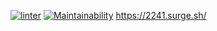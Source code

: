 [![linter](https://github.com/Bohdan2241/lolchamps/workflows/linter/badge.svg)](https://github.com/Bohdan2241/lolchamps/actions)
[![Maintainability](https://api.codeclimate.com/v1/badges/194c0e2bacb699495fcf/maintainability)](https://codeclimate.com/github/Bohdan2241/lolchamps/maintainability)
https://2241.surge.sh/